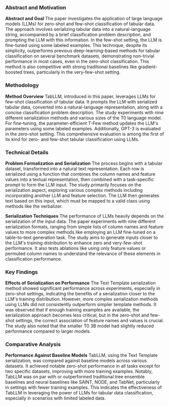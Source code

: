 ### Abstract and Motivation

**Abstract and Goal**
The paper investigates the application of large language models (LLMs) for zero-shot and few-shot classification of tabular data. The approach involves serializing tabular data into a natural-language string, accompanied by a brief classification problem description, and prompting the LLM with this information. In the few-shot setting, the LLM is fine-tuned using some labeled examples. This technique, despite its simplicity, outperforms previous deep-learning-based methods for tabular classification on several benchmark datasets, demonstrating non-trivial performance in most cases, even in the zero-shot classification. This method is also competitive with strong traditional baselines like gradient-boosted trees, particularly in the very-few-shot setting.

### Methodology

**Method Overview**
TabLLM, introduced in this paper, leverages LLMs for few-shot classification of tabular data. It prompts the LLM with serialized tabular data, converted into a natural-language representation, along with a concise classification problem description. The study experiments with nine different serialization methods and various sizes of the T0 language model. For fine-tuning, the parameter-efficient T-Few method updates the LLM's parameters using some labeled examples. Additionally, GPT-3 is evaluated in the zero-shot setting. This comprehensive evaluation is among the first of its kind for zero- and few-shot tabular classification using LLMs.

### Technical Details

**Problem Formalization and Serialization**
The process begins with a tabular dataset, transformed into a natural text representation. Each row is serialized using a function that combines the column names and feature values into a textual representation, then combined with a task-specific prompt to form the LLM input. The study primarily focuses on the serialization aspect, exploring various complex methods including incorporating another LLM and feature selection. The LLM then generates text based on this input, which must be mapped to a valid class using methods like the verbalizer.

**Serialization Techniques**
The performance of LLMs heavily depends on the serialization of the input data. The paper experiments with nine different serialization formats, ranging from simple lists of column names and feature values to more complex methods like employing an LLM fine-tuned on a table-to-text generation task. The study aims to generate inputs closer to the LLM's training distribution to enhance zero and very-few-shot performance. It also tests ablations like using only feature values or permuted column names to understand the relevance of these elements in classification performance.

### Key Findings

**Effects of Serialization on Performance**
The Text Template serialization method showed significant performance across experiments, especially in zero-shot settings, indicating the benefits of a serialization closer to the LLM's training distribution. However, more complex serialization methods using LLMs did not consistently outperform simpler template methods. It was observed that if enough training examples are available, the serialization approach becomes less critical, but in the zero-shot and few-shot settings, the correct association of feature names and values is crucial. The study also noted that the smaller T0 3B model had slightly reduced performance compared to larger models.

### Comparative Analysis

**Performance Against Baseline Models**
TabLLM, using the Text Template serialization, was compared against baseline models across various datasets. It achieved notable zero-shot performance in all tasks except for two specific datasets, improving with more training examples. Notably, TabLLM was on par with or outperformed traditional tree ensemble baselines and neural baselines like SAINT, NODE, and TabNet, particularly in settings with fewer training examples. This indicates the effectiveness of TabLLM in leveraging the power of LLMs for tabular data classification, especially in scenarios with limited labeled data.